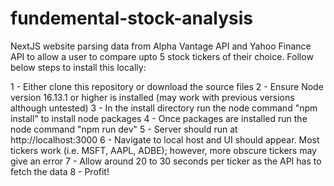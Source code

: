 # fundemental-stock-analysis
NextJS website parsing data from Alpha Vantage API and Yahoo Finance API to allow a user to compare upto 5 stock tickers of their choice. Follow below steps to install this locally:

1 - Either clone this repository or download the source files
2 - Ensure Node version 16.13.1 or higher is installed (may work with previous versions although untested)
3 - In the install directory run the node command "npm install" to install node packages
4 - Once packages are installed run the node command "npm run dev"
5 - Server should run at http://localhost:3000
6 - Navigate to local host and UI should appear. Most tickers work (i.e. MSFT, AAPL, ADBE); however, more obscure tickers may give an error
7 - Allow around 20 to 30 seconds per ticker as the API has to fetch the data 
8 - Profit!
